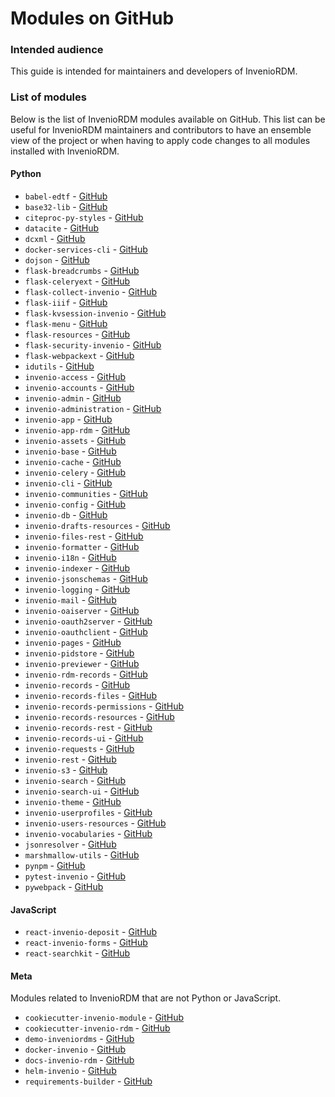 # Modules on GitHub

### Intended audience

This guide is intended for maintainers and developers of InvenioRDM.

### List of modules

Below is the list of InvenioRDM modules available on GitHub. This list can be useful for InvenioRDM maintainers and contributors to have an ensemble view of the project or when having to apply code changes to all modules installed with InvenioRDM.

#### Python

* `babel-edtf` - [GitHub](https://github.com/inveniosoftware/babel-edtf)
* `base32-lib` - [GitHub](https://github.com/inveniosoftware/base32-lib)
* `citeproc-py-styles` - [GitHub](https://github.com/inveniosoftware/citeproc-py-styles)
* `datacite` - [GitHub](https://github.com/inveniosoftware/datacite)
* `dcxml` - [GitHub](https://github.com/inveniosoftware/dcxml)
* `docker-services-cli` - [GitHub](https://github.com/inveniosoftware/docker-services-cli)
* `dojson` - [GitHub](https://github.com/inveniosoftware/dojson)
* `flask-breadcrumbs` - [GitHub](https://github.com/inveniosoftware/flask-breadcrumbs)
* `flask-celeryext` - [GitHub](https://github.com/inveniosoftware/flask-celeryext)
* `flask-collect-invenio` - [GitHub](https://github.com/inveniosoftware/flask-collect-invenio)
* `flask-iiif` - [GitHub](https://github.com/inveniosoftware/flask-iiif)
* `flask-kvsession-invenio` - [GitHub](https://github.com/inveniosoftware/flask-kvsession-invenio)
* `flask-menu` - [GitHub](https://github.com/inveniosoftware/flask-menu)
* `flask-resources` - [GitHub](https://github.com/inveniosoftware/flask-resources)
* `flask-security-invenio` - [GitHub](https://github.com/inveniosoftware/flask-security-invenio)
* `flask-webpackext` - [GitHub](https://github.com/inveniosoftware/flask-webpackext)
* `idutils` - [GitHub](https://github.com/inveniosoftware/idutils)
* `invenio-access` - [GitHub](https://github.com/inveniosoftware/invenio-access)
* `invenio-accounts` - [GitHub](https://github.com/inveniosoftware/invenio-accounts)
* `invenio-admin` - [GitHub](https://github.com/inveniosoftware/invenio-admin)
* `invenio-administration` - [GitHub](https://github.com/inveniosoftware/invenio-administration)
* `invenio-app` - [GitHub](https://github.com/inveniosoftware/invenio-app)
* `invenio-app-rdm` - [GitHub](https://github.com/inveniosoftware/invenio-app-rdm)
* `invenio-assets` - [GitHub](https://github.com/inveniosoftware/invenio-assets)
* `invenio-base` - [GitHub](https://github.com/inveniosoftware/invenio-base)
* `invenio-cache` - [GitHub](https://github.com/inveniosoftware/invenio-cache)
* `invenio-celery` - [GitHub](https://github.com/inveniosoftware/invenio-celery)
* `invenio-cli` - [GitHub](https://github.com/inveniosoftware/invenio-cli)
* `invenio-communities` - [GitHub](https://github.com/inveniosoftware/invenio-communities)
* `invenio-config` - [GitHub](https://github.com/inveniosoftware/invenio-config)
* `invenio-db` - [GitHub](https://github.com/inveniosoftware/invenio-db)
* `invenio-drafts-resources` - [GitHub](https://github.com/inveniosoftware/invenio-drafts-resources)
* `invenio-files-rest` - [GitHub](https://github.com/inveniosoftware/invenio-files-rest)
* `invenio-formatter` - [GitHub](https://github.com/inveniosoftware/invenio-formatter)
* `invenio-i18n` - [GitHub](https://github.com/inveniosoftware/invenio-i18n)
* `invenio-indexer` - [GitHub](https://github.com/inveniosoftware/invenio-indexer)
* `invenio-jsonschemas` - [GitHub](https://github.com/inveniosoftware/invenio-jsonschemas)
* `invenio-logging` - [GitHub](https://github.com/inveniosoftware/invenio-logging)
* `invenio-mail` - [GitHub](https://github.com/inveniosoftware/invenio-mail)
* `invenio-oaiserver` - [GitHub](https://github.com/inveniosoftware/invenio-oaiserver)
* `invenio-oauth2server` - [GitHub](https://github.com/inveniosoftware/invenio-oauth2server)
* `invenio-oauthclient` - [GitHub](https://github.com/inveniosoftware/invenio-oauthclient)
* `invenio-pages` - [GitHub](https://github.com/inveniosoftware/invenio-pages)
* `invenio-pidstore` - [GitHub](https://github.com/inveniosoftware/invenio-pidstore)
* `invenio-previewer` - [GitHub](https://github.com/inveniosoftware/invenio-previewer)
* `invenio-rdm-records` - [GitHub](https://github.com/inveniosoftware/invenio-rdm-records)
* `invenio-records` - [GitHub](https://github.com/inveniosoftware/invenio-records)
* `invenio-records-files` - [GitHub](https://github.com/inveniosoftware/invenio-records-files)
* `invenio-records-permissions` - [GitHub](https://github.com/inveniosoftware/invenio-records-permissions)
* `invenio-records-resources` - [GitHub](https://github.com/inveniosoftware/invenio-records-resources)
* `invenio-records-rest` - [GitHub](https://github.com/inveniosoftware/invenio-records-rest)
* `invenio-records-ui` - [GitHub](https://github.com/inveniosoftware/invenio-records-ui)
* `invenio-requests` - [GitHub](https://github.com/inveniosoftware/invenio-requests)
* `invenio-rest` - [GitHub](https://github.com/inveniosoftware/invenio-rest)
* `invenio-s3` - [GitHub](https://github.com/inveniosoftware/invenio-s3)
* `invenio-search` - [GitHub](https://github.com/inveniosoftware/invenio-search)
* `invenio-search-ui` - [GitHub](https://github.com/inveniosoftware/invenio-search-ui)
* `invenio-theme` - [GitHub](https://github.com/inveniosoftware/invenio-theme)
* `invenio-userprofiles` - [GitHub](https://github.com/inveniosoftware/invenio-userprofiles)
* `invenio-users-resources` - [GitHub](https://github.com/inveniosoftware/invenio-users-resources)
* `invenio-vocabularies` - [GitHub](https://github.com/inveniosoftware/invenio-vocabularies)
* `jsonresolver` - [GitHub](https://github.com/inveniosoftware/jsonresolver)
* `marshmallow-utils` - [GitHub](https://github.com/inveniosoftware/marshmallow-utils)
* `pynpm` - [GitHub](https://github.com/inveniosoftware/pynpm)
* `pytest-invenio` - [GitHub](https://github.com/inveniosoftware/pytest-invenio)
* `pywebpack` - [GitHub](https://github.com/inveniosoftware/pywebpack)

#### JavaScript

* `react-invenio-deposit` - [GitHub](https://github.com/inveniosoftware/react-invenio-deposit)
* `react-invenio-forms` - [GitHub](https://github.com/inveniosoftware/react-invenio-forms)
* `react-searchkit` - [GitHub](https://github.com/inveniosoftware/react-searchkit)

#### Meta

Modules related to InvenioRDM that are not Python or JavaScript.

* `cookiecutter-invenio-module` - [GitHub](https://github.com/inveniosoftware/cookiecutter-invenio-module)
* `cookiecutter-invenio-rdm` - [GitHub](https://github.com/inveniosoftware/cookiecutter-invenio-rdm)
* `demo-inveniordms` - [GitHub](https://github.com/inveniosoftware/demo-inveniordms)
* `docker-invenio` - [GitHub](https://github.com/inveniosoftware/docker-invenio)
* `docs-invenio-rdm` - [GitHub](https://github.com/inveniosoftware/docs-invenio-rdm)
* `helm-invenio` - [GitHub](https://github.com/inveniosoftware/helm-invenio)
* `requirements-builder` - [GitHub](https://github.com/inveniosoftware/requirements-builder)

